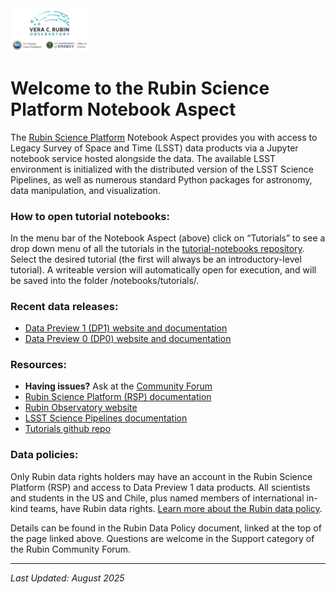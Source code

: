 <img src=./logo_for_header.png alt="Rubin logo" width="25%"/>

# Welcome to the Rubin Science Platform Notebook Aspect

The [Rubin Science Platform](https://data.lsst.cloud/) Notebook Aspect provides you with access to Legacy Survey of Space and Time (LSST) data products via a Jupyter notebook service hosted alongside the data. The available LSST environment is initialized with the distributed version of the LSST Science Pipelines, as well as numerous standard Python packages for astronomy, data manipulation, and visualization.

### How to open tutorial notebooks:
In the menu bar of the Notebook Aspect (above) click on “Tutorials” to see a drop down menu of all the tutorials in the [tutorial-notebooks repository](https://github.com/lsst/tutorial-notebooks/). Select the desired tutorial (the first will always be an introductory-level tutorial). A writeable version will automatically open for execution, and will be saved into the folder /notebooks/tutorials/.

### Recent data releases:
* [Data Preview 1 (DP1) website and documentation](https://dp1.lsst.io/)
* [Data Preview 0 (DP0) website and documentation](https://dp0.lsst.io/)

### Resources:
* **Having issues?** Ask at the [Community Forum](https://community.lsst.org/)
* [Rubin Science Platform (RSP) documentation](https://rsp.lsst.io/)
* [Rubin Observatory website](https://rubinobservatory.org/for-scientists)
* [LSST Science Pipelines documentation](https://pipelines.lsst.io/)
* [Tutorials github repo](https://github.com/lsst/tutorial-notebooks/)

### Data policies:
Only Rubin data rights holders may have an account in the Rubin Science Platform (RSP) and access to Data Preview 1 data products. All scientists and students in the US and Chile, plus named members of international in-kind teams, have Rubin data rights. [Learn more about the Rubin data policy](https://rubinobservatory.org/for-scientists/data-products/data-policy).

Details can be found in the Rubin Data Policy document, linked at the top of the page linked above. Questions are welcome in the Support category of the Rubin Community Forum.

---
*Last Updated: August 2025*
